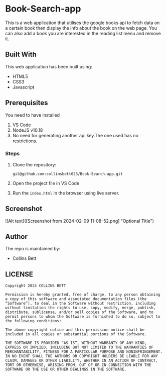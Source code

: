 # Book-Search-app

This is a web application that utilises the google books api to fetch data on a certain book then display the info about the book on the web page. You can 
also add a book you are interested in the reading list menu and remove it.

## Built With
This web application has been built using:

- HTML5
- CSS3
- Javascript

## Prerequisites
You need to have installed 
1. VS Code
2. NodeJS v10.18
3. No need for generating another api key.The one used has no restrictions.

### Steps
1. Clone the repository:

    ```git@github.com:collinsbett023/Book-Search-app.git```

2. Open the project file in VS Code

3. Run the `index.html` in the browser using live server.

## Screenshot
![Alt text]([Screenshot from 2024-02-09 11-08-52.png] "Optional Title")

## Author
The repo is maintained by:
- Collins Bett

## LICENSE
```
Copyright 2024 COLLINS BETT

Permission is hereby granted, free of charge, to any person obtaining a copy of this software and associated documentation files (the “Software”), to deal in the Software without restriction, including without limitation the rights to use, copy, modify, merge, publish, distribute, sublicense, and/or sell copies of the Software, and to permit persons to whom the Software is furnished to do so, subject to the following conditions:

The above copyright notice and this permission notice shall be included in all copies or substantial portions of the Software.

THE SOFTWARE IS PROVIDED “AS IS”, WITHOUT WARRANTY OF ANY KIND, EXPRESS OR IMPLIED, INCLUDING BUT NOT LIMITED TO THE WARRANTIES OF MERCHANTABILITY, FITNESS FOR A PARTICULAR PURPOSE AND NONINFRINGEMENT. IN NO EVENT SHALL THE AUTHORS OR COPYRIGHT HOLDERS BE LIABLE FOR ANY CLAIM, DAMAGES OR OTHER LIABILITY, WHETHER IN AN ACTION OF CONTRACT, TORT OR OTHERWISE, ARISING FROM, OUT OF OR IN CONNECTION WITH THE SOFTWARE OR THE USE OR OTHER DEALINGS IN THE SOFTWARE.
```